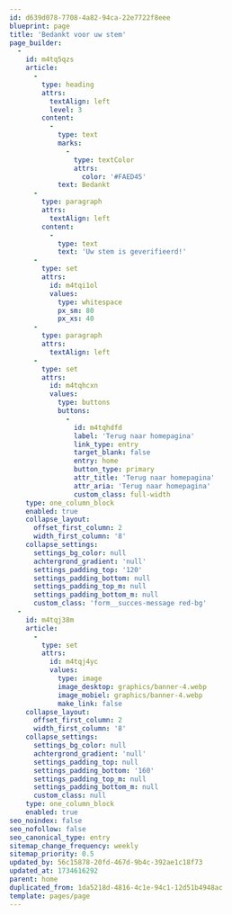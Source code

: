 ```yaml
---
id: d639d078-7708-4a82-94ca-22e7722f8eee
blueprint: page
title: 'Bedankt voor uw stem'
page_builder:
  -
    id: m4tq5qzs
    article:
      -
        type: heading
        attrs:
          textAlign: left
          level: 3
        content:
          -
            type: text
            marks:
              -
                type: textColor
                attrs:
                  color: '#FAED45'
            text: Bedankt
      -
        type: paragraph
        attrs:
          textAlign: left
        content:
          -
            type: text
            text: 'Uw stem is geverifieerd!'
      -
        type: set
        attrs:
          id: m4tqi1ol
          values:
            type: whitespace
            px_sm: 80
            px_xs: 40
      -
        type: paragraph
        attrs:
          textAlign: left
      -
        type: set
        attrs:
          id: m4tqhcxn
          values:
            type: buttons
            buttons:
              -
                id: m4tqhdfd
                label: 'Terug naar homepagina'
                link_type: entry
                target_blank: false
                entry: home
                button_type: primary
                attr_title: 'Terug naar homepagina'
                attr_aria: 'Terug naar homepagina'
                custom_class: full-width
    type: one_column_block
    enabled: true
    collapse_layout:
      offset_first_column: 2
      width_first_column: '8'
    collapse_settings:
      settings_bg_color: null
      achtergrond_gradient: 'null'
      settings_padding_top: '120'
      settings_padding_bottom: null
      settings_padding_top_m: null
      settings_padding_bottom_m: null
      custom_class: 'form__succes-message red-bg'
  -
    id: m4tqj38m
    article:
      -
        type: set
        attrs:
          id: m4tqj4yc
          values:
            type: image
            image_desktop: graphics/banner-4.webp
            image_mobiel: graphics/banner-4.webp
            make_link: false
    collapse_layout:
      offset_first_column: 2
      width_first_column: '8'
    collapse_settings:
      settings_bg_color: null
      achtergrond_gradient: 'null'
      settings_padding_top: null
      settings_padding_bottom: '160'
      settings_padding_top_m: null
      settings_padding_bottom_m: null
      custom_class: null
    type: one_column_block
    enabled: true
seo_noindex: false
seo_nofollow: false
seo_canonical_type: entry
sitemap_change_frequency: weekly
sitemap_priority: 0.5
updated_by: 56c15878-20fd-467d-9b4c-392ae1c18f73
updated_at: 1734616292
parent: home
duplicated_from: 1da5218d-4816-4c1e-94c1-12d51b4948ac
template: pages/page
---
```

